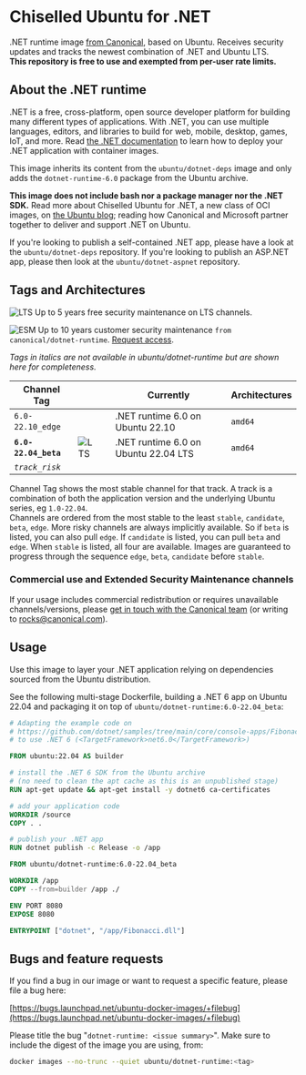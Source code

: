 # Chiselled Ubuntu for .NET

.NET runtime image [from Canonical](https://ubuntu.com/security/docker-images), based on Ubuntu. Receives security updates and tracks the newest combination of .NET and Ubuntu LTS.     
**This repository is free to use and exempted from per-user rate limits.**


## About the .NET runtime

.NET is a free, cross-platform, open source developer platform for building many different types of applications. With .NET, you can use multiple languages, editors, and libraries to build for web, mobile, desktop, games, IoT, and more.
Read [the .NET documentation](https://docs.microsoft.com/en-us/dotnet/core/deploying/) to learn how to deploy your .NET application with container images.     

This image inherits its content from the `ubuntu/dotnet-deps` image and only adds the `dotnet-runtime-6.0` package from the Ubuntu archive.

**This image does not include bash nor a package manager nor the .NET SDK.**
Read more about Chiselled Ubuntu for .NET, a new class of OCI images, on [the Ubuntu blog](https://ubuntu.com/blog/install-dotnet-on-ubuntu); reading how Canonical and Microsoft partner together to deliver and support .NET on Ubuntu.

If you're looking to publish a self-contained .NET app, please have a look at the `ubuntu/dotnet-deps` repository.
If you're looking to publish an ASP.NET app, please then look at the `ubuntu/dotnet-aspnet` repository.


## Tags and Architectures
![LTS](https://assets.ubuntu.com/v1/0a5ff561-LTS%402x.png?h=17)
Up to 5 years free security maintenance on LTS channels.

![ESM](https://assets.ubuntu.com/v1/572f3fbd-ESM%402x.png?h=17)
Up to 10 years customer security maintenance `from canonical/dotnet-runtime`. [Request access](https://ubuntu.com/security/docker-images#get-in-touch).

_Tags in italics are not available in ubuntu/dotnet-runtime but are shown here for completeness._

| Channel Tag | | | Currently | Architectures |
|---|---|---|---|---|
 | `6.0-22.10_edge` &nbsp;&nbsp; |  | | .NET runtime 6.0 on Ubuntu&nbsp;22.10&nbsp;| `amd64` |
 | **`6.0-22.04_beta`** &nbsp;&nbsp; | ![LTS](https://assets.ubuntu.com/v1/0a5ff561-LTS%402x.png?h=17) | | .NET runtime 6.0 on Ubuntu&nbsp;22.04&nbsp;LTS| `amd64` |
| _`track_risk`_ |

Channel Tag shows the most stable channel for that track. A track is a combination of both the application version and the underlying Ubuntu series, eg `1.0-22.04`.     
Channels are ordered from the most stable to the least `stable`, `candidate`, `beta`, `edge`. More risky channels are always implicitly available. So if `beta` is listed, you can also pull `edge`. If `candidate` is listed, you can pull `beta` and `edge`. When `stable` is listed, all four are available. Images are guaranteed to progress through the sequence `edge`, `beta`, `candidate` before `stable`.

### Commercial use and Extended Security Maintenance channels
If your usage includes commercial redistribution or requires unavailable channels/versions, please [get in touch with the Canonical team](https://ubuntu.com/security/docker-images#get-in-touch) (or writing to rocks@canonical.com).

## Usage

Use this image to layer your .NET application relying on dependencies sourced from the Ubuntu distribution.

See the following multi-stage Dockerfile, building a .NET 6 app on Ubuntu 22.04
and packaging it on top of `ubuntu/dotnet-runtime:6.0-22.04_beta`:

```Dockerfile
# Adapting the example code on
# https://github.com/dotnet/samples/tree/main/core/console-apps/FibonacciBetterMsBuild
# to use .NET 6 (<TargetFramework>net6.0</TargetFramework>)

FROM ubuntu:22.04 AS builder

# install the .NET 6 SDK from the Ubuntu archive
# (no need to clean the apt cache as this is an unpublished stage)
RUN apt-get update && apt-get install -y dotnet6 ca-certificates

# add your application code
WORKDIR /source
COPY . .

# publish your .NET app
RUN dotnet publish -c Release -o /app

FROM ubuntu/dotnet-runtime:6.0-22.04_beta

WORKDIR /app
COPY --from=builder /app ./

ENV PORT 8080
EXPOSE 8080

ENTRYPOINT ["dotnet", "/app/Fibonacci.dll"]
```

<!-- 
#### Parameters

| Parameter | Description |
|---|---|
| `-e TZ=UTC` | Timezone. | -->

## Bugs and feature requests

If you find a bug in our image or want to request a specific feature, please file a bug here:

[https://bugs.launchpad.net/ubuntu-docker-images/+filebug](https://bugs.launchpad.net/ubuntu-docker-images/+filebug)

Please title the bug "`dotnet-runtime: <issue summary>`". Make sure to include the digest of the image you are using, from:

```sh
docker images --no-trunc --quiet ubuntu/dotnet-runtime:<tag>
```

